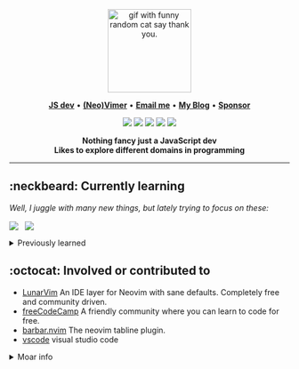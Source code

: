 <div align="center">
<img
     height="150"
     src="https://64.media.tumblr.com/14f296b2d81f9a2b9e191d82128de36d/tumblr_inline_pj8gz5hoXz1ro5idi_500.gifv"
     alt="gif with funny random cat say thank you." />
</div>

<p align="center">
  <b><a href="https://developer.mozilla.org/en-US/docs/Web/JavaScript">JS dev</a></b> •
  <b><a href="https://github.com/neovim/neovim">(Neo)Vimer</a></b> •
  <b><a href="mailto:rwxgenesis@pm.me">Email me</a></b> •
  <b><a href="#">My Blog</a></b> •
  <b><a href="#">Sponsor</a></b>
</p>

<p align="center">
  <img src="https://img.shields.io/badge/javascript-%23323330.svg?style=for-the-badge&logo=javascript&logoColor=%23F7DF1E" />
  <img src="https://img.shields.io/badge/node.js-6DA55F?style=for-the-badge&logo=node.js&logoColor=white" />
  <img src="https://img.shields.io/badge/react-%2320232a.svg?style=for-the-badge&logo=react&logoColor=%2361DAFB" />
  <img src="https://img.shields.io/badge/redux-%23593d88.svg?style=for-the-badge&logo=redux&logoColor=white" />
  <img src="https://img.shields.io/badge/NeoVim-%2357A143.svg?&style=for-the-badge&logo=neovim&logoColor=white" />
</p>

<div align='center'>
  <b>Nothing fancy just a JavaScript dev</b><br>
  <b>Likes to explore different domains in programming</b>
</div>

---

## :neckbeard: Currently learning

<em>Well, I juggle with many new things, but lately trying to focus on these:</em>

<div>

<img align="center" src="https://img.shields.io/badge/lua-%232C2D72.svg?style=for-the-badge&logo=lua&logoColor=white" /> &nbsp;
  <img align="center" src="https://img.shields.io/badge/shell_script-%23121011.svg?style=for-the-badge&logo=gnu-bash&logoColor=white" />
</div>

<details>
  <summary>Previously learned</summary>

  - [Node.js](https://nodejs.com)

</details>

## :octocat: Involved or contributed to
  - [LunarVim](https://github.com/LunarVim/LunarVim) An IDE layer for Neovim with sane defaults. Completely free and community driven.
  - [freeCodeCamp](https://github.com/freeCodeCamp/freeCodeCamp) A friendly community where you can learn to code for free.
  - [barbar.nvim](https://github.com/romgrk/barbar.nvim) The neovim tabline plugin.
  - [vscode](https://github.com/microsoft/vscode) visual studio code 

<details>
     <summary>Moar info</summary>
     
[![Anurag's GitHub stats](https://github-readme-stats.vercel.app/api?username=rwxgenesis&show_icons=true&theme=great-gatsby)](https://github.com/rwxgenesis/github-readme-stats)
</details>
<!--
**rwxgenesis/rwxgenesis** is a ✨ _special_ ✨ repository because its `README.md` (this file) appears on your GitHub profile.

Here are some ideas to get you started:

- 🔭 I’m currently working on ...
- 🌱 I’m currently learning ...
- 👯 I’m looking to collaborate on ...
- 🤔 I’m looking for help with ...
- 💬 Ask me about ...
- 📫 How to reach me: ...
- 😄 Pronouns: ...
- ⚡ Fun fact: ...
-->
